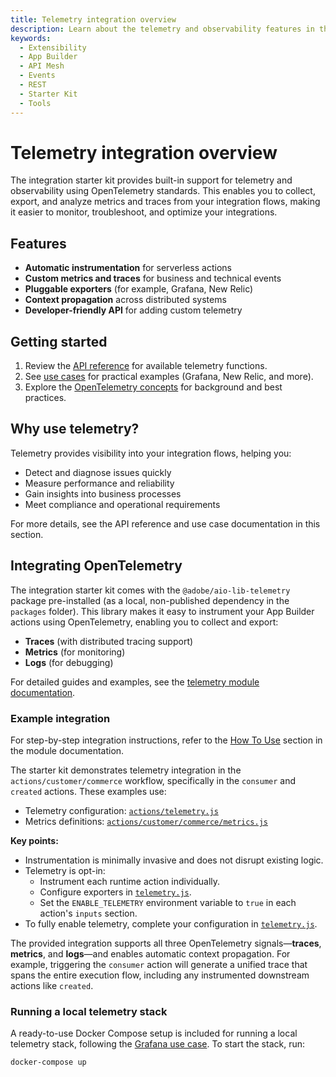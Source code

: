 ```yaml
---
title: Telemetry integration overview
description: Learn about the telemetry and observability features in the integration starter kit, including OpenTelemetry support and usage patterns.
keywords:
  - Extensibility
  - App Builder
  - API Mesh
  - Events
  - REST
  - Starter Kit
  - Tools
---
```


# Telemetry integration overview

The integration starter kit provides built-in support for telemetry and observability using OpenTelemetry standards. This enables you to collect, export, and analyze metrics and traces from your integration flows, making it easier to monitor, troubleshoot, and optimize your integrations.

## Features

- **Automatic instrumentation** for serverless actions
- **Custom metrics and traces** for business and technical events
- **Pluggable exporters** (for example, Grafana, New Relic)
- **Context propagation** across distributed systems
- **Developer-friendly API** for adding custom telemetry

## Getting started

1. Review the [API reference](./reference/index.md) for available telemetry functions.
2. See [use cases](./use-cases/) for practical examples (Grafana, New Relic, and more).
3. Explore the [OpenTelemetry concepts](./open-telemetry.md) for background and best practices.

## Why use telemetry?

Telemetry provides visibility into your integration flows, helping you:

- Detect and diagnose issues quickly
- Measure performance and reliability
- Gain insights into business processes
- Meet compliance and operational requirements

For more details, see the API reference and use case documentation in this section.

## Integrating OpenTelemetry

The integration starter kit comes with the `@adobe/aio-lib-telemetry` package pre-installed (as a local, non-published dependency in the `packages` folder). This library makes it easy to instrument your App Builder actions using OpenTelemetry, enabling you to collect and export:

- **Traces** (with distributed tracing support)
- **Metrics** (for monitoring)
- **Logs** (for debugging)

For detailed guides and examples, see the [telemetry module documentation](./module.md).

### Example integration

<InlineAlert variant="info" slots="text" />

For step-by-step integration instructions, refer to the [How To Use](./module.md#how-to-use) section in the module documentation.

The starter kit demonstrates telemetry integration in the `actions/customer/commerce` workflow, specifically in the `consumer` and `created` actions. These examples use:

- Telemetry configuration: [`actions/telemetry.js`](https://github.com/adobe/commerce-integration-starter-kit/blob/main/actions/telemetry.js)
- Metrics definitions: [`actions/customer/commerce/metrics.js`](https://github.com/adobe/commerce-integration-starter-kit/blob/main/actions/customer/commerce/metrics.js)

**Key points:**

- Instrumentation is minimally invasive and does not disrupt existing logic.
- Telemetry is opt-in:  
  - Instrument each runtime action individually.
  - Configure exporters in [`telemetry.js`](https://github.com/adobe/commerce-integration-starter-kit/blob/main/actions/telemetry.js).
  - Set the `ENABLE_TELEMETRY` environment variable to `true` in each action's `inputs` section.
- To fully enable telemetry, complete your configuration in [`telemetry.js`](https://github.com/adobe/commerce-integration-starter-kit/blob/main/actions/telemetry.js).

The provided integration supports all three OpenTelemetry signals—**traces**, **metrics**, and **logs**—and enables automatic context propagation. For example, triggering the `consumer` action will generate a unified trace that spans the entire execution flow, including any instrumented downstream actions like `created`.

### Running a local telemetry stack

A ready-to-use Docker Compose setup is included for running a local telemetry stack, following the [Grafana use case](https://github.com/adobe/commerce-integration-starter-kit/blob/main/packages/aio-lib-telemetry/docs/use-cases/grafana.md). To start the stack, run:

```bash
docker-compose up
```
